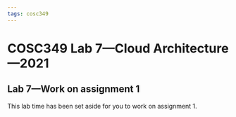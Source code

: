 ```yaml
---
tags: cosc349
---
```

# COSC349 Lab 7—Cloud Architecture—2021
## Lab 7—Work on assignment 1

This lab time has been set aside for you to work on assignment 1.